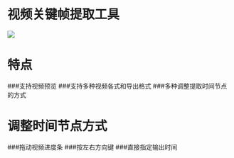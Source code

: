 # 视频关键帧提取工具
![](https://pic1.imgdb.cn/item/67bf0659d0e0a243d4061b34.png)
# 特点
###支持视频预览
###支持多种视频各式和导出格式
###多种调整提取时间节点的方式
# 调整时间节点方式
###拖动视频进度条
###按左右方向键
###直接指定输出时间
